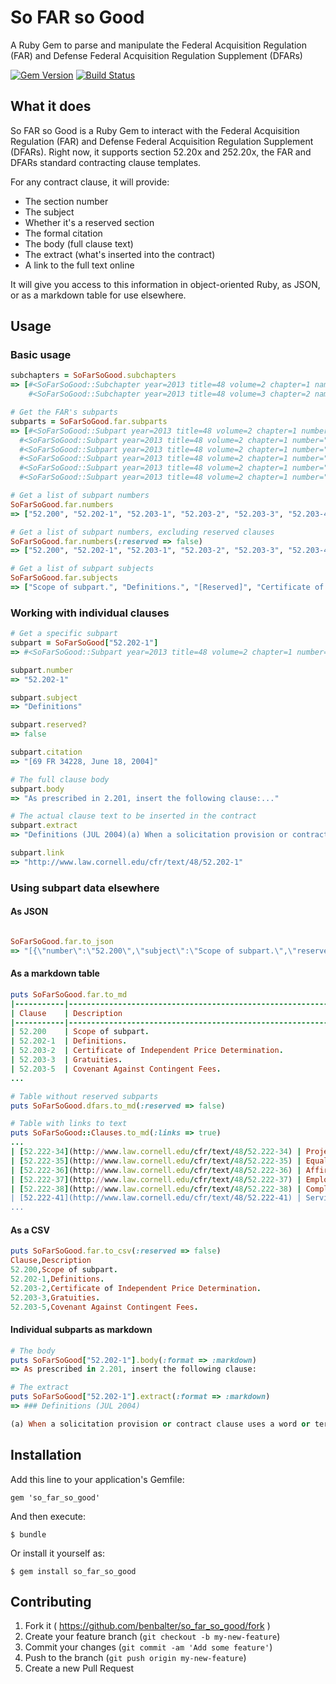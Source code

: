 # So FAR so Good

A Ruby Gem to parse and manipulate the Federal Acquisition Regulation (FAR) and Defense Federal Acquisition Regulation Supplement (DFARs)

[![Gem Version](https://badge.fury.io/rb/so_far_so_good.svg)](http://badge.fury.io/rb/so_far_so_good) [![Build Status](https://travis-ci.org/benbalter/so_far_so_good.svg)](https://travis-ci.org/benbalter/so_far_so_good)

## What it does

So FAR so Good is a Ruby Gem to interact with the Federal Acquisition Regulation (FAR) and Defense Federal Acquisition Regulation Supplement (DFARs). Right now, it supports section 52.20x and 252.20x, the FAR and DFARs standard contracting clause templates.

For any contract clause, it will provide:

* The section number
* The subject
* Whether it's a reserved section
* The formal citation
* The body (full clause text)
* The extract (what's inserted into the contract)
* A link to the full text online

It will give you access to this information in object-oriented Ruby, as JSON, or as a markdown table for use elsewhere.

## Usage

### Basic usage

```ruby
subchapters = SoFarSoGood.subchapters
=> [#<SoFarSoGood::Subchapter year=2013 title=48 volume=2 chapter=1 name="FAR">,
    #<SoFarSoGood::Subchapter year=2013 title=48 volume=3 chapter=2 name="DFARs">]

# Get the FAR's subparts
subparts = SoFarSoGood.far.subparts
=> [#<SoFarSoGood::Subpart year=2013 title=48 volume=2 chapter=1 number="52.200" subject="Scope of subpart." document="FAR" reserved=false>,
  #<SoFarSoGood::Subpart year=2013 title=48 volume=2 chapter=1 number="52.202-1" subject="Definitions." document="FAR" reserved=false>,
  #<SoFarSoGood::Subpart year=2013 title=48 volume=2 chapter=1 number="52.203-1" subject="[Reserved]" document="FAR" reserved=true>,
  #<SoFarSoGood::Subpart year=2013 title=48 volume=2 chapter=1 number="52.203-2" subject="Certificate of Independent Price Determination." document="FAR" reserved=false>,
  #<SoFarSoGood::Subpart year=2013 title=48 volume=2 chapter=1 number="52.203-3" subject="Gratuities." document="FAR" reserved=false>,
  #<SoFarSoGood::Subpart year=2013 title=48 volume=2 chapter=1 number="52.203-4" subject="[Reserved]" document="FAR" reserved=true>...]

# Get a list of subpart numbers
SoFarSoGood.far.numbers
=> ["52.200", "52.202-1", "52.203-1", "52.203-2", "52.203-3", "52.203-4", "52.203-5", ... ]

# Get a list of subpart numbers, excluding reserved clauses
SoFarSoGood.far.numbers(:reserved => false)
=> ["52.200", "52.202-1", "52.203-1", "52.203-2", "52.203-3", "52.203-4", "52.203-5", ... ]

# Get a list of subpart subjects
SoFarSoGood.far.subjects
=> ["Scope of subpart.", "Definitions.", "[Reserved]", "Certificate of Independent Price Determination.", ... ]
```

### Working with individual clauses

```ruby
# Get a specific subpart
subpart = SoFarSoGood["52.202-1"]
=> #<SoFarSoGood::Subpart year=2013 title=48 volume=2 chapter=1 number="52.202-1" subject="Definitions." document="FAR" reserved=false>

subpart.number
=> "52.202-1"

subpart.subject
=> "Definitions"

subpart.reserved?
=> false

subpart.citation
=> "[69 FR 34228, June 18, 2004]"

# The full clause body
subpart.body
=> "As prescribed in 2.201, insert the following clause:..."

# The actual clause text to be inserted in the contract
subpart.extract
=> "Definitions (JUL 2004)(a) When a solicitation provision or contract clause uses a word..."

subpart.link
=> "http://www.law.cornell.edu/cfr/text/48/52.202-1"
```

### Using subpart data elsewhere

#### As JSON

```ruby

SoFarSoGood.far.to_json
=> "[{\"number\":\"52.200\",\"subject\":\"Scope of subpart.\",\"reserverd\":false,\"citation\":..."
```

#### As a markdown table

```ruby
puts SoFarSoGood.far.to_md
|-----------|---------------------------------------------------------------------------------------------------------------------------------------------------------------|
| Clause    | Description                                                                                                                                                   |
|-----------|---------------------------------------------------------------------------------------------------------------------------------------------------------------|
| 52.200    | Scope of subpart.                                                                                                                                             |
| 52.202-1  | Definitions.                                                                                                                                                  |
| 52.203-2  | Certificate of Independent Price Determination.                                                                                                               |
| 52.203-3  | Gratuities.                                                                                                                                                   |
| 52.203-5  | Covenant Against Contingent Fees.                                                                                                                             |
...

# Table without reserved subparts
puts SoFarSoGood.dfars.to_md(:reserved => false)

# Table with links to text
puts SoFarSoGood::Clauses.to_md(:links => true)
...
| [52.222-34](http://www.law.cornell.edu/cfr/text/48/52.222-34) | Project Labor Agreement.                                                                                                                                      |
| [52.222-35](http://www.law.cornell.edu/cfr/text/48/52.222-35) | Equal Opportunity for Veterans.                                                                                                                               |
| [52.222-36](http://www.law.cornell.edu/cfr/text/48/52.222-36) | Affirmative Action for Workers With Disabilities.                                                                                                             |
| [52.222-37](http://www.law.cornell.edu/cfr/text/48/52.222-37) | Employment Reports on Veterans.                                                                                                                               |
| [52.222-38](http://www.law.cornell.edu/cfr/text/48/52.222-38) | Compliance with Veterans' Employment Reporting Requirements.                                                                                                  |
| [52.222-41](http://www.law.cornell.edu/cfr/text/48/52.222-41) | Service Contract Act of 1965.
...
```

#### As a CSV
```ruby
puts SoFarSoGood.far.to_csv(:reserved => false)
Clause,Description
52.200,Scope of subpart.
52.202-1,Definitions.
52.203-2,Certificate of Independent Price Determination.
52.203-3,Gratuities.
52.203-5,Covenant Against Contingent Fees.
```

#### Individual subparts as markdown

```ruby
# The body
puts SoFarSoGood["52.202-1"].body(:format => :markdown)
=> As prescribed in 2.201, insert the following clause:

# The extract
puts SoFarSoGood["52.202-1"].extract(:format => :markdown)
=> ### Definitions (JUL 2004)

(a) When a solicitation provision or contract clause uses a word or term that is defined in the Federal Acquisition Regulation (FAR), the word or term has the same meaning as the definition in FAR 2.101 in effect at the time the solicitation was issued, unless— ...
```

## Installation

Add this line to your application's Gemfile:

    gem 'so_far_so_good'

And then execute:

    $ bundle

Or install it yourself as:

    $ gem install so_far_so_good

## Contributing

1. Fork it ( https://github.com/benbalter/so_far_so_good/fork )
2. Create your feature branch (`git checkout -b my-new-feature`)
3. Commit your changes (`git commit -am 'Add some feature'`)
4. Push to the branch (`git push origin my-new-feature`)
5. Create a new Pull Request
